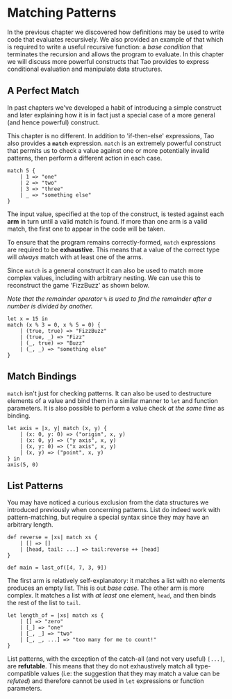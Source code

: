# Matching Patterns

In the previous chapter we discovered how definitions may be used to write code
that evaluates recursively. We also provided an example of that which is
required to write a useful recursive function: a *base condition* that
terminates the recursion and allows the program to evaluate. In this chapter we
will discuss more powerful constructs that Tao provides to express conditional
evaluation and manipulate data structures.

## A Perfect Match

In past chapters we've developed a habit of introducing a simple construct and
later explaining how it is in fact just a special case of a more general (and
hence powerful) construct.

This chapter is no different. In addition to 'if-then-else' expressions, Tao
also provides a **`match`** expression. `match` is an extremely powerful construct
that permits us to check a value against one or more potentially invalid
patterns, then perform a different action in each case.

```
match 5 {
	| 1 => "one"
	| 2 => "two"
	| 3 => "three"
	| _ => "something else"
}
```

The input value, specified at the top of the construct, is tested against each
**arm** in turn until a valid match is found. If more than one arm is a valid
match, the first one to appear in the code will be taken.

To ensure that the program remains correctly-formed, `match` expressions are
required to be **exhaustive**. This means that a value of the correct type will
*always* match with at least one of the arms.

Since `match` is a general construct it can also be used to match more complex
values, including with arbitrary nesting. We can use this to reconstruct the
game 'FizzBuzz' as shown below.

*Note that the remainder operator `%` is used to find the remainder after a
number is divided by another.*

```
let x = 15 in
match (x % 3 = 0, x % 5 = 0) {
	| (true, true) => "FizzBuzz"
	| (true, _) => "Fizz"
	| (_, true) => "Buzz"
	| (_, _) => "something else"
}
```

## Match Bindings

`match` isn't just for checking patterns. It can also be used to destructure
elements of a value and bind them in a similar manner to `let` and function
parameters. It is also possible to perform a value check *at the same time* as
binding.

```
let axis = |x, y| match (x, y) {
	| (x: 0, y: 0) => ("origin", x, y)
	| (x: 0, y) => ("y axis", x, y)
	| (x, y: 0) => ("x axis", x, y)
	| (x, y) => ("point", x, y)
} in
axis(5, 0)
```

## List Patterns

You may have noticed a curious exclusion from the data structures we introduced
previously when concerning patterns. List do indeed work with pattern-matching,
but require a special syntax since they may have an arbitrary length.

```
def reverse = |xs| match xs {
	| [] => []
	| [head, tail: ...] => tail:reverse ++ [head]
}

def main = last_of([4, 7, 3, 9])
```

The first arm is relatively self-explanatory: it matches a list with no elements
produces an empty list. This is out *base case*. The other arm is more complex.
It matches a list with *at least* one element, `head`, and then binds the rest
of the list to `tail`.

```
let length_of = |xs| match xs {
	| [] => "zero"
	| [_] => "one"
	| [_, _] => "two"
	| [_, _, ...] => "too many for me to count!"
}
```

List patterns, with the exception of the catch-all (and not very useful)
`[...]`, are **refutable**. This means that they do not exhaustively match all
type-compatible values (i.e: the suggestion that they may match a value can be
*refuted*) and therefore cannot be used in `let` expressions or
function parameters.
